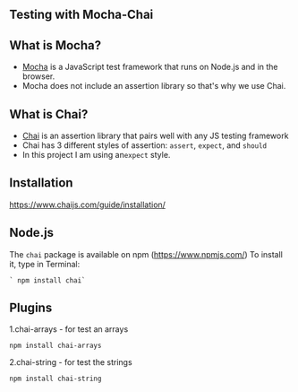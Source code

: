 ## Testing with Mocha-Chai

## What is Mocha?
  - [Mocha](https://mochajs.org/) is a JavaScript test framework that runs on Node.js and in the browser.
  - Mocha does not include an assertion library so that's why we use Chai.

## What is Chai?
  - [Chai](http://chaijs.com/) is an assertion library that pairs well with any JS testing framework
  - Chai has 3 different styles of assertion: `assert`, `expect`, and `should`
  - In this project I am using an`expect` style.

## Installation
https://www.chaijs.com/guide/installation/
## Node.js

The `chai` package is available on npm (https://www.npmjs.com/) To install it, type in Terminal:

    ` npm install chai`
     
## Plugins
1.chai-arrays - for test an arrays

 `npm install chai-arrays`
 
2.chai-string - for test the strings

 `npm install chai-string`
    
    




